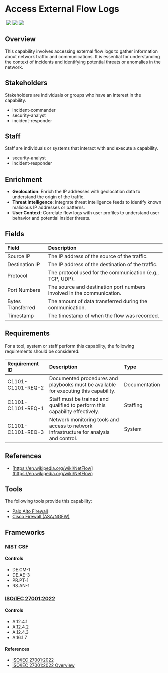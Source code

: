 # Access External Flow Logs
&nbsp;![](https://img.shields.io/badge/ID-C1101-blue)&nbsp;![](https://img.shields.io/badge/Phase-Preparation_%28P0001%29-blue)&nbsp;![](https://img.shields.io/badge/Category-Network-blue)
## Overview
This capability involves accessing external flow logs to gather information about network traffic and communications. It is essential for understanding the context of incidents and identifying potential threats or anomalies in the network.

## Stakeholders
Stakeholders are individuals or groups who have an interest in the capability.

- incident-commander
- security-analyst
- incident-responder

## Staff
Staff are individuals or systems that interact with and execute a capability.

- security-analyst
- incident-responder

## Enrichment
- **Geolocation**: Enrich the IP addresses with geolocation data to understand the origin of the traffic.
- **Threat Intelligence**: Integrate threat intelligence feeds to identify known malicious IP addresses or patterns.
- **User Context**: Correlate flow logs with user profiles to understand user behavior and potential insider threats.

## Fields
| Field | Description |
| :--- | :--- |
| Source IP | The IP address of the source of the traffic. |
| Destination IP | The IP address of the destination of the traffic. |
| Protocol | The protocol used for the communication (e.g., TCP, UDP). |
| Port Numbers | The source and destination port numbers involved in the communication. |
| Bytes Transferred | The amount of data transferred during the communication. |
| Timestamp | The timestamp of when the flow was recorded. |

## Requirements
For a tool, system or staff perform this capability, the following requirements should be considered:

| Requirement ID | Description | Type |
| :--- | :--- | :--- |
| C1101-C1101-REQ-2 | Documented procedures and playbooks must be available for executing this capability. | Documentation|
| C1101-C1101-REQ-1 | Staff must be trained and qualified to perform this capability effectively. | Staffing|
| C1101-C1101-REQ-3 | Network monitoring tools and access to network infrastructure for analysis and control. | System|

## References

- [https://en.wikipedia.org/wiki/NetFlow](https://en.wikipedia.org/wiki/NetFlow)
## Tools
The following tools provide this capability:

- [Palo Alto Firewall](../tool/palo-alto-fw/C1101.md)
- [Cisco Firewall (ASA/NGFW)](../tool/cisco-fw/C1101.md)

## Frameworks
### [NIST CSF](../frameworks/F0003.md)

#### Controls

- DE.CM-1 
- DE.AE-3 
- PR.PT-1 
- RS.AN-1 

### [ISO/IEC 27001:2022](../frameworks/F0002.md)

#### Controls

- A.12.4.1 
- A.12.4.2 
- A.12.4.3 
- A.16.1.7 

#### References

- [ISO/IEC 27001:2022](https://www.iso.org/standard/82875.html)
- [ISO/IEC 27001:2022 Overview](https://www.iso.org/isoiec-27001-information-security.html)